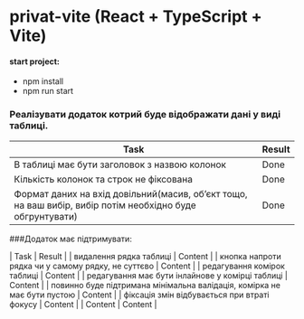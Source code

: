 # privat-vite (React + TypeScript + Vite)

#### start project:
- npm install
- npm run start


### Реалізувати додаток котрий буде відображати дані у виді таблиці.
| Task  | Result |
| ------------- | ------------- |
| В таблиці має бути заголовок з назвою колонок  | Done  |
| Кількість колонок та строк не фіксована  | Done  |
| Формат даних на вхід довільний(масив, об’єкт тощо, на ваш вибір, вибір потім необхідно буде обгрунтувати)  | Done |

###Додаток має підтримувати:

| Task  | Result |
| видалення рядка таблиці  | Content |
| кнопка напроти рядка чи у самому рядку, не суттєво  | Content |
| редагування комірок таблиці  | Content |
| редагування має бути інлайнове у комірці таблиці  | Content |
| повинно буде підтримана мінімальна валідація, комірка не має бути пустою  | Content |
| фіксація змін відбувається при втраті фокусу  | Content |
| Content  | Content |
